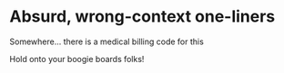 # Absurd, wrong-context one-liners

Somewhere... there is a medical billing code for this

Hold onto your boogie boards folks!
